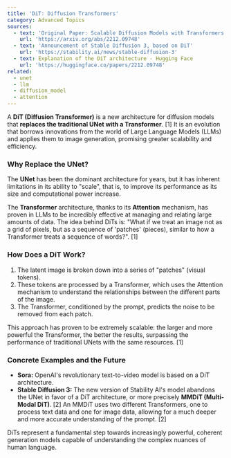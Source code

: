 ```yaml
---
title: 'DiT: Diffusion Transformers'
category: Advanced Topics
sources:
  - text: 'Original Paper: Scalable Diffusion Models with Transformers'
    url: 'https://arxiv.org/abs/2212.09748'
  - text: 'Announcement of Stable Diffusion 3, based on DiT'
    url: 'https://stability.ai/news/stable-diffusion-3'
  - text: Explanation of the DiT architecture - Hugging Face
    url: 'https://huggingface.co/papers/2212.09748'
related:
  - unet
  - llm
  - diffusion_model
  - attention
---
```


A **DiT (Diffusion Transformer)** is a new architecture for diffusion models that **replaces the traditional UNet with a Transformer**. [1] It is an evolution that borrows innovations from the world of Large Language Models (LLMs) and applies them to image generation, promising greater scalability and efficiency.

### Why Replace the UNet?

The **UNet** has been the dominant architecture for years, but it has inherent limitations in its ability to "scale", that is, to improve its performance as its size and computational power increase.

The **Transformer** architecture, thanks to its **Attention** mechanism, has proven in LLMs to be incredibly effective at managing and relating large amounts of data. The idea behind DiTs is: "What if we treat an image not as a grid of pixels, but as a sequence of 'patches' (pieces), similar to how a Transformer treats a sequence of words?". [1]

### How Does a DiT Work?

1.  The latent image is broken down into a series of "patches" (visual tokens).
2.  These tokens are processed by a Transformer, which uses the Attention mechanism to understand the relationships between the different parts of the image.
3.  The Transformer, conditioned by the prompt, predicts the noise to be removed from each patch.

This approach has proven to be extremely scalable: the larger and more powerful the Transformer, the better the results, surpassing the performance of traditional UNets with the same resources. [1]

### Concrete Examples and the Future

- **Sora:** OpenAI's revolutionary text-to-video model is based on a DiT architecture.
- **Stable Diffusion 3:** The new version of Stability AI's model abandons the UNet in favor of a DiT architecture, or more precisely **MMDiT (Multi-Modal DiT)**. [2] An MMDiT uses two different Transformers, one to process text data and one for image data, allowing for a much deeper and more accurate understanding of the prompt. [2]

DiTs represent a fundamental step towards increasingly powerful, coherent generation models capable of understanding the complex nuances of human language.
